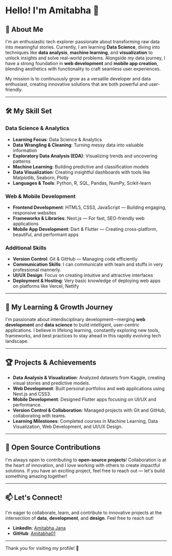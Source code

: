 # Hello! I'm Amitabha 👋

## 🌟 About Me
I'm an enthusiastic tech explorer passionate about transforming raw data into meaningful stories. Currently, I am learning **Data Science**, diving into techniques like **data analysis**, **machine learning**, and **visualization** to unlock insights and solve real-world problems. Alongside my data journey, I have a strong foundation in **web development** and **mobile app creation**, blending aesthetics with functionality to craft seamless user experiences.

My mission is to continuously grow as a versatile developer and data enthusiast, creating innovative solutions that are both powerful and user-friendly.

---

## 🛠️ My Skill Set

### **Data Science & Analytics**
- **Learning Focus**: Data Science & Analytics
- **Data Wrangling & Cleaning**: Turning messy data into valuable information
- **Exploratory Data Analysis (EDA)**: Visualizing trends and uncovering patterns
- **Machine Learning**: Building predictive and classification models
- **Data Visualization**: Creating insightful dashboards with tools like Matplotlib, Seaborn, Plotly
- **Languages & Tools**: Python, R, SQL, Pandas, NumPy, Scikit-learn

### **Web & Mobile Development**
- **Frontend Development**: HTML5, CSS3, JavaScript — Building engaging, responsive websites
- **Frameworks & Libraries**: Next.js — For fast, SEO-friendly web applications
- **Mobile App Development**: Dart & Flutter — Creating cross-platform, beautiful, and performant apps

### **Additional Skills**
- **Version Control**: Git & GitHub — Managing code efficiently
- **Communication Skills**: I can communicate with team and stuffs in very professional mannerly.
- **UI/UX Design**: Focus on creating intuitive and attractive interfaces
- **Deployment & Hosting**: Very basic knowledge of deploying web apps on platforms like Vercel, Netlify

---

## 🌱 My Learning & Growth Journey
I'm passionate about interdisciplinary development—merging **web development** and **data science** to build intelligent, user-centric applications. I believe in lifelong learning, constantly exploring new tools, frameworks, and best practices to stay ahead in this rapidly evolving tech landscape.

---

## 🏆 Projects & Achievements
- **Data Analysis & Visualization**: Analyzed datasets from Kaggle, creating visual stories and predictive models.
- **Web Development**: Built personal portfolios and web applications using Next.js and CSS3.
- **Mobile Development**: Designed Flutter apps focusing on UI/UX and performance.
- **Version Control & Collaboration**: Managed projects with Git and GitHub, collaborating with teams.
- **Learning Milestones**: Completed courses in Machine Learning, Data Visualization, Web Development, and UI/UX Design.

---

## 🤝 Open Source Contributions
I'm always open to contributing to **open-source projects**! Collaboration is at the heart of innovation, and I love working with others to create impactful solutions. If you have an exciting project, feel free to reach out — let's build something amazing together!

---

## 📫 Let's Connect!
I'm eager to collaborate, learn, and contribute to innovative projects at the intersection of **data**, **development**, and **design**. Feel free to reach out!

- **LinkedIn**: [Amitabha Jana](https://linkedin.com/in/amitabhajana/)
- **GitHub**: [Amitabha01](https://github.com/Amitabha01)

---

Thank you for visiting my profile! 🚀
